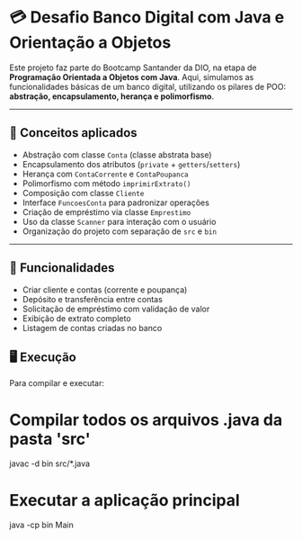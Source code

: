 # 💳 Desafio Banco Digital com Java e Orientação a Objetos

Este projeto faz parte do Bootcamp Santander da DIO, na etapa de **Programação Orientada a Objetos com Java**. Aqui, simulamos as funcionalidades básicas de um banco digital, utilizando os pilares de POO: **abstração, encapsulamento, herança e polimorfismo**.

---

## 🧠 Conceitos aplicados

- Abstração com classe `Conta` (classe abstrata base)
- Encapsulamento dos atributos (`private` + `getters`/`setters`)
- Herança com `ContaCorrente` e `ContaPoupanca`
- Polimorfismo com método `imprimirExtrato()`
- Composição com classe `Cliente`
- Interface `FuncoesConta` para padronizar operações
- Criação de empréstimo via classe `Emprestimo`
- Uso da classe `Scanner` para interação com o usuário
- Organização do projeto com separação de `src` e `bin`

---

## 🧪 Funcionalidades

- Criar cliente e contas (corrente e poupança)
- Depósito e transferência entre contas
- Solicitação de empréstimo com validação de valor
- Exibição de extrato completo
- Listagem de contas criadas no banco

## 🖥️ Execução
Para compilar e executar:

# Compilar todos os arquivos .java da pasta 'src'
javac -d bin src/*.java
# Executar a aplicação principal
java -cp bin Main